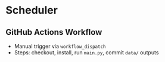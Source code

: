 # Scheduler

## GitHub Actions Workflow

- Manual trigger via `workflow_dispatch`
- Steps: checkout, install, run `main.py`, commit `data/` outputs
